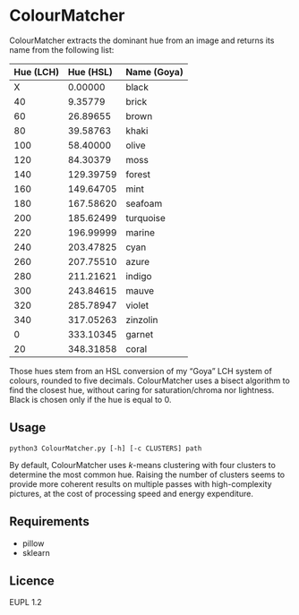 # ColourMatcher

ColourMatcher extracts the dominant hue from an image and returns its name from the following list:

| Hue (LCH) | Hue (HSL) | Name (Goya) |
|:--|:--|:--|
| X | 0.00000 | black |
| 40 | 9.35779 | brick |
| 60 | 26.89655 | brown |
| 80 | 39.58763 | khaki |
| 100 | 58.40000 | olive |
| 120 | 84.30379 | moss |
| 140 | 129.39759 | forest |
| 160 | 149.64705 | mint |
| 180 | 167.58620 | seafoam |
| 200 | 185.62499 | turquoise |
| 220 | 196.99999 | marine |
| 240 | 203.47825 | cyan |
| 260 | 207.75510 | azure |
| 280 | 211.21621 | indigo |
| 300 | 243.84615 | mauve |
| 320 | 285.78947 | violet |
| 340 | 317.05263 | zinzolin |
| 0 | 333.10345 | garnet |
| 20 | 348.31858 | coral |

Those hues stem from an HSL conversion of my “Goya” LCH system of colours, rounded to five decimals. ColourMatcher uses a bisect algorithm to find the closest hue, without caring for saturation/chroma nor lightness. Black is chosen only if the hue is equal to 0.

## Usage

	python3 ColourMatcher.py [-h] [-c CLUSTERS] path
	
By default, ColourMatcher uses *k*-means clustering with four clusters to determine the most common hue. Raising the number of clusters seems to provide more coherent results on multiple passes with high-complexity pictures, at the cost of processing speed and energy expenditure.

## Requirements

- pillow
- sklearn

## Licence

EUPL 1.2